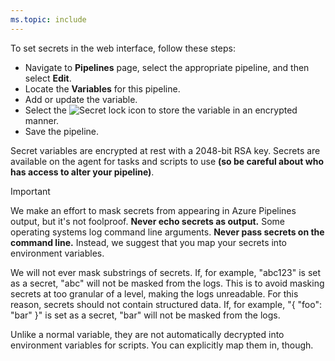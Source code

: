 ```yaml
---
ms.topic: include
---
```


To set secrets in the web interface, follow these steps:

- Navigate to **Pipelines** page, select the appropriate pipeline, and then select **Edit**.
- Locate the **Variables** for this pipeline.
- Add or update the variable.
- Select the ![Secret](../_img/variables/secret-variable-icon.png) lock icon to store the variable in an encrypted manner.
- Save the pipeline.

Secret variables are encrypted at rest with a 2048-bit RSA key.
Secrets are available on the agent for tasks and scripts to use **(so be careful about who has access to alter your pipeline)**.

> [!IMPORTANT]
> We make an effort to mask secrets from appearing in Azure Pipelines output, but it's not foolproof. **Never echo secrets as output.**
> Some operating systems log command line arguments. **Never pass secrets on the command line.**
> Instead, we suggest that you map your secrets into environment variables.
> 
> We will not ever mask substrings of secrets. If, for example, "abc123" is set as a secret, "abc" will not be masked from the logs.
> This is to avoid masking secrets at too granular of a level, making the logs unreadable.
> For this reason, secrets should not contain structured data. If, for example, "{ "foo": "bar" }" is set as a secret,
> "bar" will not be masked from the logs.

Unlike a normal variable, they are not automatically decrypted into environment variables for scripts.
You can explicitly map them in, though.
